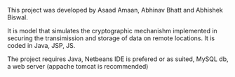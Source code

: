 This project was developed by Asaad Amaan, Abhinav Bhatt and Abhishek Biswal.

It is model that simulates the cryptographic mechanishm implemented in securing the transimission and storage of data on remote locations.
It is coded in Java, JSP, JS.

The project requires Java, Netbeans IDE is prefered or as suited, MySQL db, a web server (appache tomcat is recommended)  